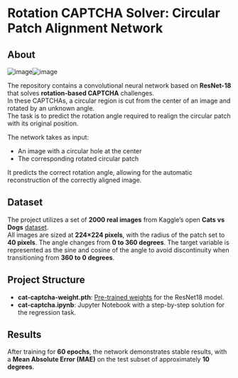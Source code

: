 # Rotation CAPTCHA Solver: Circular Patch Alignment Network

## About
<div style="display: flex; width: 100%;">
  <img width="900" height="auto" alt="image" src="https://github.com/user-attachments/assets/d6471aa2-8351-4254-ae81-eb79ca4285e3" style="max-height: 500px; width: auto;" />
  <img width="900" height="auto" alt="image" src="https://github.com/user-attachments/assets/7ce27247-7832-4e13-a693-00bb92368113" style="max-height: 500px; width: auto;" />
</div>


The repository contains a convolutional neural network based on **ResNet-18** that solves **rotation-based CAPTCHA** challenges.  
In these CAPTCHAs, a circular region is cut from the center of an image and rotated by an unknown angle.  
The task is to predict the rotation angle required to realign the circular patch with its original position.

The network takes as input:
- An image with a circular hole at the center  
- The corresponding rotated circular patch  

It predicts the correct rotation angle, allowing for the automatic reconstruction of the correctly aligned image.

## Dataset
The project utilizes a set of **2000 real images** from Kaggle’s open **Cats vs Dogs** [dataset](https://www.kaggle.com/datasets/abhinavnayak/catsvdogs-transformed).  
All images are sized at **224×224 pixels**, with the radius of the patch set to **40 pixels**. The angle changes from **0 to 360 degrees**. The target variable is represented as the sine and cosine of the angle to avoid discontinuity when transitioning from **360 to 0 degrees**.

## Project Structure

- **cat-captcha-weight.pth**: [Pre-trained weights](https://mega.nz/file/qiRCnJ5Y#gkHD9FwlT8Hhnduzxc-HvnCBMUT5YEHRNXer7EwxQSA) for the ResNet18 model.
- **cat-captcha.ipynb**: Jupyter Notebook with a step-by-step solution for the regression task.

## Results
After training for **60 epochs**, the network demonstrates stable results, with a **Mean Absolute Error (MAE)** on the test subset of approximately **10 degrees**.
